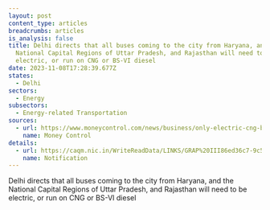 ```yaml
---
layout: post
content_type: articles
breadcrumbs: articles
is_analysis: false
title: Delhi directs that all buses coming to the city from Haryana, and the
  National Capital Regions of Uttar Pradesh, and Rajasthan will need to be
  electric, or run on CNG or BS-VI diesel
date: 2023-11-08T17:28:39.677Z
states:
  - Delhi
sectors:
  - Energy
subsectors:
  - Energy-related Transportation
sources:
  - url: https://www.moneycontrol.com/news/business/only-electric-cng-bs-vi-diesel-buses-from-haryana-will-be-allowed-to-enter-delhi-from-today-11641571.html
    name: Money Control
details:
  - url: https://caqm.nic.in/WriteReadData/LINKS/GRAP%20III86ed36c7-9c50-44f0-9b3b-6bd2fa7da471.pdf
    name: Notification
---
```

Delhi directs that all buses coming to the city from Haryana, and the National Capital Regions of Uttar Pradesh, and Rajasthan will need to be electric, or run on CNG or BS-VI diesel